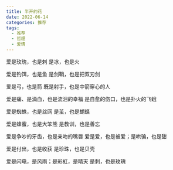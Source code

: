 ```yaml
---
title: 半开的花
date: 2022-06-14
categories: 推荐
tags:
  - 推荐
  - 哲理
  - 爱情
---
```


爱是玫瑰，也是刺
是冰，也是火
<!--more-->
爱是钓饵，也是鱼
是剑鞘，也是把双刃剑

爱是弓，也是箭
既是射手，也是中箭穿心的人

爱是痛、是滴血，也是流泪的幸福
是自愈的伤口，也是扑火的飞蛾

爱是蜘蛛，也是丝网
是茧，也是蝴蝶

爱是蜂蜜，也是大笨熊
是教训，也是善忘

爱是争吵的牙齿，也是亲吻的嘴唇
爱是爱，也是被爱；是哄骗，也是甜

爱是付出，也是收获
是珍珠，也是贝壳

爱是闪电，是风雨；是彩虹，是晴天
是刺，也是玫瑰
